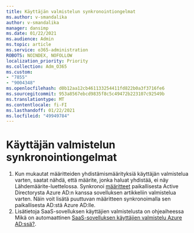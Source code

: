 ```yaml
---
title: Käyttäjän valmistelun synkronointiongelmat
ms.author: v-smandalika
author: v-smandalika
manager: dansimp
ms.date: 01/22/2021
ms.audience: Admin
ms.topic: article
ms.service: o365-administration
ROBOTS: NOINDEX, NOFOLLOW
localization_priority: Priority
ms.collection: Adm_O365
ms.custom:
- "7855"
- "9004348"
ms.openlocfilehash: d0b12aa12cb461133254411fd822b0a3f3716fe6
ms.sourcegitcommit: 953a8567ebcd9835f8c5c49472b223107c92549b
ms.translationtype: MT
ms.contentlocale: fi-FI
ms.lasthandoff: 01/22/2021
ms.locfileid: "49949784"
---
```

# <a name="user-provisioning-sync-issues"></a>Käyttäjän valmistelun synkronointiongelmat

1. Kun mukautat määritteiden yhdistämismäärityksiä käyttäjän valmistelua varten, saatat nähdä, että määrite, jonka haluat yhdistää, ei näy Lähdemäärite-luettelossa. Synkronoi [määritteet](https://docs.microsoft.com/azure/active-directory/app-provisioning/user-provisioning-sync-attributes-for-mapping) paikallisesta Active Directorysta Azure AD:n kanssa sovelluksen artikkeliin valmistelua varten. Näin voit lisätä puuttuvan määritteen synkronoimalla sen paikallisesta AD:stä Azure AD:lle.
2. Lisätietoja SaaS-sovelluksen käyttäjien valmistelusta on ohjeaiheessa Mikä on automaattinen [SaaS-sovelluksen käyttäjien valmistelu Azure AD:ssä?](https://docs.microsoft.com/azure/active-directory/app-provisioning/user-provisioning).